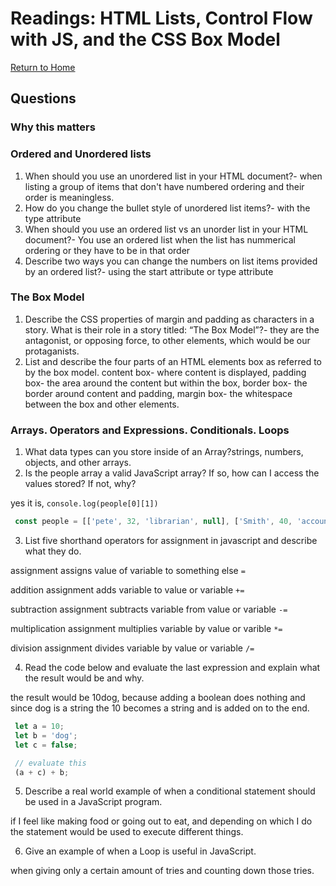 # Readings: HTML Lists, Control Flow with JS, and the CSS Box Model

[Return to Home](https://sethppierce.github.io/reading-notes)

## Questions

### Why this matters

### Ordered and Unordered lists

1. When should you use an unordered list in your HTML document?- when listing a group of items that don't have numbered ordering and their order is meaningless.
2. How do you change the bullet style of unordered list items?- with the type attribute
3. When should you use an ordered list vs an unorder list in your HTML document?- You use an ordered list when the list has nummerical ordering or they have to be in that order
4. Describe two ways you can change the numbers on list items provided by an ordered list?- using the start attribute or type attribute

### The Box Model

1. Describe the CSS properties of margin and padding as characters in a story. What is their role in a story titled: “The Box Model”?- they are the antagonist, or opposing force, to other elements, which would be our protaganists.
2. List and describe the four parts of an HTML elements box as referred to by the box model. content box- where content is displayed, padding box- the area around the content but within the box, border box- the border around content and padding, margin box- the whitespace between the box and other elements.

### Arrays. Operators and Expressions. Conditionals. Loops

1. What data types can you store inside of an Array?strings, numbers, objects, and other arrays.
2. Is the people array a valid JavaScript array? If so, how can I access the values stored? If not, why? 

yes it is, `console.log(people[0][1])`

```javascript
 const people = [['pete', 32, 'librarian', null], ['Smith', 40, 'accountant', 'fishing:hiking:rock_climbing'], ['bill', null, 'artist', null]];
```

3. List five shorthand operators for assignment in javascript and describe what they do.

assignment assigns value of variable to something else `=`

addition assignment adds variable to value or variable `+=`

subtraction assignment subtracts variable from value or variable `-=`

multiplication assignment multiplies variable by value or varible `*=`

division assignment divides variable by value or variable `/=`

4. Read the code below and evaluate the last expression and explain what the result would be and why.

the result would be 10dog, because adding a boolean does nothing and since dog is a string the 10 becomes a string and is added on to the end.

```javascript
 let a = 10;
 let b = 'dog';
 let c = false;

 // evaluate this
 (a + c) + b;
```

5. Describe a real world example of when a conditional statement should be used in a JavaScript program.

if I feel like making food or going out to eat, and depending on which I do the statement would be used to execute different things.

6. Give an example of when a Loop is useful in JavaScript.

when giving only a certain amount of tries and counting down those tries.

